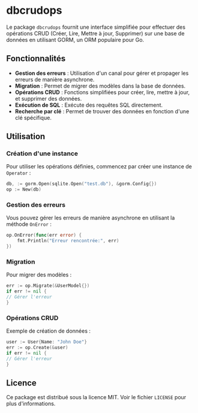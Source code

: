 # dbcrudops

Le package `dbcrudops` fournit une interface simplifiée pour effectuer des opérations CRUD (Créer, Lire, Mettre à jour, Supprimer) sur une base de données en utilisant GORM, un ORM populaire pour Go.

## Fonctionnalités

- **Gestion des erreurs** : Utilisation d'un canal pour gérer et propager les erreurs de manière asynchrone.
- **Migration** : Permet de migrer des modèles dans la base de données.
- **Opérations CRUD** : Fonctions simplifiées pour créer, lire, mettre à jour, et supprimer des données.
- **Exécution de SQL** : Exécute des requêtes SQL directement.
- **Recherche par clé** : Permet de trouver des données en fonction d'une clé spécifique.

## Utilisation

### Création d'une instance

Pour utiliser les opérations définies, commencez par créer une instance de `Operator` :

```go
db, := gorm.Open(sqlite.Open("test.db"), &gorm.Config{})
op := New(db)
```

### Gestion des erreurs

Vous pouvez gérer les erreurs de manière asynchrone en utilisant la méthode `OnError` :
```go
op.OnError(func(err error) {
    fmt.Println("Erreur rencontrée:", err)
})
```

### Migration

Pour migrer des modèles :
```go
err := op.Migrate(&UserModel{})
if err != nil {
// Gérer l'erreur
}
```

### Opérations CRUD

Exemple de création de données :
```go
user := User{Name: "John Doe"}
err := op.Create(&user)
if err != nil {
// Gérer l'erreur
}
```

## Licence

Ce package est distribué sous la licence MIT. Voir le fichier `LICENSE` pour plus d'informations.
